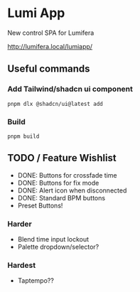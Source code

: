 # Lumi App

New control SPA for Lumifera

http://lumifera.local/lumiapp/

## Useful commands

### Add Tailwind/shadcn ui component
```shell
pnpm dlx @shadcn/ui@latest add
```

### Build
```shell
pnpm build
```

## TODO / Feature Wishlist
* DONE: Buttons for crossfade time
* DONE: Buttons for fix mode
* DONE: Alert icon when disconnected
* DONE: Standard BPM buttons
* Preset Buttons!

### Harder
* Blend time input lockout
* Palette dropdown/selector?

### Hardest
* Taptempo??

